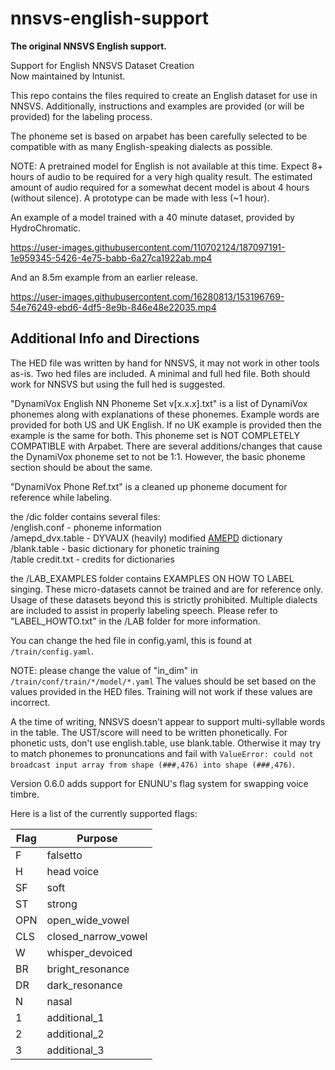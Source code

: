 # nnsvs-english-support
**The original NNSVS English support.**

Support for English NNSVS Dataset Creation
<br/>Now maintained by Intunist.

This repo contains the files required to create an English dataset for use in NNSVS.
Additionally, instructions and examples are provided (or will be provided) for the labeling process.

The phoneme set is based on arpabet has been carefully selected to be compatible with as many English-speaking dialects as possible.

NOTE: A pretrained model for English is not available at this time. Expect 8+ hours of audio to be required for a very high quality result.
The estimated amount of audio required for a somewhat decent model is about 4 hours (without silence). A prototype can be made with less (~1 hour).

An example of a model trained with a 40 minute dataset, provided by HydroChromatic.

https://user-images.githubusercontent.com/110702124/187097191-1e959345-5426-4e75-babb-6a27ca1922ab.mp4

And an 8.5m example from an earlier release.

https://user-images.githubusercontent.com/16280813/153196769-54e76249-ebd6-4df5-8e9b-846e48e22035.mp4


## Additional Info and Directions

The HED file was written by hand for NNSVS, it may not work in other tools as-is.
Two hed files are included. A minimal and full hed file. Both should work for NNSVS but using the full hed is suggested.

"DynamiVox English NN Phoneme Set v[x.x.x].txt" is a list of DynamiVox phonemes along with explanations of these phonemes.
Example words are provided for both US and UK English. If no UK example is provided then the example is the same for both.
This phoneme set is NOT COMPLETELY COMPATIBLE with Arpabet.
There are several additions/changes that cause the DynamiVox phoneme set to not be 1:1.
However, the basic phoneme section should be about the same.

"DynamiVox Phone Ref.txt" is a cleaned up phoneme document for reference while labeling.

the /dic folder contains several files:  
/english.conf - phoneme information  
/amepd_dvx.table - DYVAUX (heavily) modified [AMEPD](https://github.com/rhdunn/amepd) dictionary  
/blank.table - basic dictionary for phonetic training  
/table credit.txt - credits for dictionaries  

the /LAB_EXAMPLES folder contains EXAMPLES ON HOW TO LABEL singing.
These micro-datasets cannot be trained and are for reference only.
Usage of these datasets beyond this is strictly prohibited.
Multiple dialects are included to assist in properly labeling speech.
Please refer to "LABEL_HOWTO.txt" in the /LAB folder for more information.

You can change the hed file in config.yaml, this is found at `/train/config.yaml`.

NOTE: please change the value of "in_dim" in `/train/conf/train/*/model/*.yaml`
The values should be set based on the values provided in the HED files.
Training will not work if these values are incorrect.

A the time of writing, NNSVS doesn't appear to support multi-syllable words in the table. The UST/score will need to be written phonetically.
For phonetic usts, don't use english.table, use blank.table.
Otherwise it may try to match phonemes to pronuncations and fail with `ValueError: could not broadcast input array from shape (###,476) into shape (###,476)`.

Version 0.6.0 adds support for ENUNU's flag system for swapping voice timbre.

Here is a list of the currently supported flags:

| Flag | Purpose               |
|------|-----------------------|
| F    | falsetto              |
| H    | head voice            |
| SF   | soft                  |
| ST   | strong                |
| OPN  | open_wide_vowel       |
| CLS  | closed_narrow_vowel   |
| W    | whisper_devoiced      |
| BR   | bright_resonance      |
| DR   | dark_resonance        |
| N    | nasal                 |
| 1    | additional_1          |
| 2    | additional_2          |
| 3    | additional_3          |
